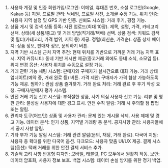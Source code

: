 1. 사용자 계정 및 인증
회원가입/로그인: 이메일, 휴대폰 번호, 소셜 로그인(Google, Kakao 등) 지원.
프로필 관리: 닉네임, 프로필 사진, 소개글 수정 기능.
위치 인증: 사용자 지역 설정 및 GPS 기반 인증.
신뢰도 시스템: 거래 후기, 평점 기능.
2. 상품 게시 및 검색
상품 등록:
사진 업로드(최대 10장).
제목, 설명, 가격, 카테고리 선택.
상태(새 상품/중고) 및 거래 방법(직거래/택배) 선택.
상품 검색:
키워드 검색 및 필터(카테고리, 가격 범위, 지역 등) 제공.
정렬(최신순, 가격순).
상품 상세 페이지:
상품 정보, 판매자 정보, 문의하기 버튼.
3. 지역 기반 시스템
근처 지역 추천: 현재 위치를 기반으로 가까운 거래 가능 지역 표시.
지역 커뮤니티: 동네 기반 게시판 제공(중고거래 외에도 동네 소식, 소모임 등).
위치 변경 옵션: 사용자 위치를 수동으로 설정 가능.
4. 거래 관련 기능
채팅 시스템:
판매자와 구매자가 실시간으로 대화 가능.
거래 상태 업데이트(예약 중, 거래 완료 등) 버튼.
가격 제안: 구매자가 가격 협상 가능하도록 기능 제공.
찜하기: 관심 상품 즐겨찾기.
거래 완료 처리:
거래 완료 후 후기 작성 요청.
구매자/판매자 평가 시스템.
5. 안전 거래 기능
신고 시스템:
부적절한 상품, 사기 의심 사용자 신고 기능.
리뷰 및 평판 관리:
불성실 사용자에 대한 경고 표시.
안전 수칙 알림:
거래 시 주의할 점 팝업 또는 알림.
6. 관리자 도구(어드민)
상품 및 사용자 관리:
문제 있는 게시물 삭제.
사용 제재 및 경고 기능.
데이터 분석:
인기 상품, 지역별 거래량 등 분석.
공지사항 관리:
사용자들에게 공지 사항 알림.
7. 기타 부가 기능
알림 시스템:
거래 관련 알림(문의, 채팅, 거래 완료).
다국어 지원:
사용자 층 확대를 위한 다국어 옵션.
다크모드: 사용자 맞춤 UI/UX 제공.
결제 시스템(옵션):
택배 거래를 위한 안전 결제 서비스 추가.
8. 기술적 고려 사항
반응형 디자인:
모바일, 태블릿, PC 모두에서 원활히 작동.
보안:
데이터 암호화, 사용자 정보 보호.
백업 시스템:
데이터 손실 방지를 위한 정기 백업.
